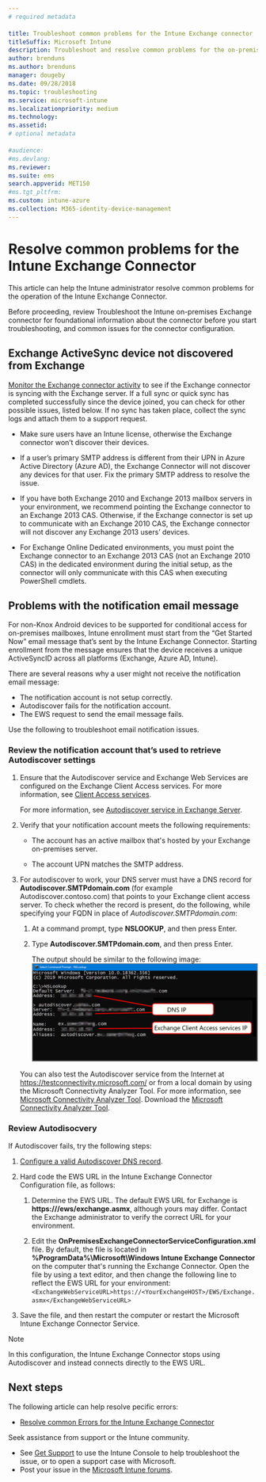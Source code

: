 ```yaml
---
# required metadata

title: Troubleshoot common problems for the Intune Exchange connector
titleSuffix: Microsoft Intune
description: Troubleshoot and resolve common problems for the on-premises Microsoft Intune Exchange Connector 
author: brenduns
ms.author: brenduns
manager: dougeby
ms.date: 09/28/2018
ms.topic: troubleshooting
ms.service: microsoft-intune
ms.localizationpriority: medium
ms.technology:
ms.assetid:  
# optional metadata

#audience:
#ms.devlang:
ms.reviewer:
ms.suite: ems
search.appverid: MET150
#ms.tgt_pltfrm:
ms.custom: intune-azure
ms.collection: M365-identity-device-management
---
```


# Resolve common problems for the Intune Exchange Connector
 
This article can help the Intune administrator resolve common problems for the operation of the Intune Exchange Connector.  

Before proceeding, review Troubleshoot the Intune on-premises Exchange connector for foundational information about the connector before you start troubleshooting, and common issues for the connector configuration. 

## Exchange ActiveSync device not discovered from Exchange

[Monitor the Exchange connector activity](exchange-connector-install#on-premises-exchange-connector-high-availability-support) to see if the Exchange connector is syncing with the Exchange server. If a full sync or quick sync has completed successfully since the device joined, you can check for other possible issues, listed below. If no sync has taken place, collect the sync logs and attach them to a support request.  

- Make sure users have an Intune license, otherwise the Exchange connector won’t discover their devices.  

- If a user’s primary SMTP address is different from their UPN in Azure Active Directory (Azure AD), the Exchange Connector will not discover any devices for that user. Fix the primary SMTP address to resolve the issue.  

- If you have both Exchange 2010 and Exchange 2013 mailbox servers in your environment, we recommend pointing the Exchange connector to an Exchange 2013 CAS. Otherwise, if the Exchange connector is set up to communicate with an Exchange 2010 CAS, the Exchange connector will not discover any Exchange 2013 users’ devices.  

- For Exchange Online Dedicated environments, you must point the Exchange connector to an Exchange 2013 CAS (not an Exchange 2010 CAS) in the dedicated environment during the initial setup, as the connector will only communicate with this CAS when executing PowerShell cmdlets.  


## Problems with the notification email message  

For non-Knox Android devices to be supported for conditional access for on-premises mailboxes, Intune enrollment must start from the “Get Started Now” email message that’s sent by the Intune Exchange Connector. Starting enrollment from the message ensures that the device receives a unique ActiveSyncID across all platforms (Exchange, Azure AD, Intune).  

There are several reasons why a user might not receive the notification email message:  

- The notification account is not setup correctly.
- Autodiscover fails for the notification account.
- The EWS request to send the email message fails.

Use the following to troubleshoot email notification issues.

### Review the notification account that’s used to retrieve Autodiscover settings
1. Ensure that the Autodiscover service and Exchange Web Services are configured on the Exchange Client Access services. For more information, see [Client Access services](https://docs.microsoft.com/Exchange/architecture/client-access/client-access).

   For more information, see [Autodiscover service in Exchange Server](https://docs.microsoft.com/Exchange/architecture/client-access/autodiscover?view=exchserver-2019).


2. Verify that your notification account meets the following requirements:

   - The account has an active mailbox that's hosted by your Exchange on-premises server.  

   - The account UPN matches the SMTP address.

3. For autodiscover to work, your DNS server must have a DNS record for **Autodiscover.SMTPdomain.com** (for example Autodiscover.contoso.com) that points to your Exchange client access server. To check whether the record is present, do the following, while specifying your FQDN in place of *Autodiscover.SMTPdomain.com*:

   1. At a command prompt, type **NSLOOKUP**, and then press Enter.  

   2. Type **Autodiscover.SMTPdomain.com**, and then press Enter.

      The output should be similar to the following image:  
      ![Nslookup results](./media/troubleshoot-exchange-connector-common-problems/nslookup-results.png
)

   You can also test the Autodiscover service from the Internet at https://testconnectivity.microsoft.com/ or from a local domain by using the Microsoft Connectivity Analyzer Tool. For more information, see [Microsoft Connectivity Analyzer Tool](https://docs.microsoft.com/en-us/previous-versions/office/exchange-remote-connectivity/jj851141(v=exchg.80)). Download the [Microsoft Connectivity Analyzer Tool](http://go.microsoft.com/fwlink/?LinkID=313782).


### Review Autodisocvery  

If Autodiscover fails, try the following steps:
1. [Configure a valid Autodiscover DNS record](https://docs.microsoft.com/previous-versions/exchange-server/exchange-150/mt473798(v=exchg.150)). 

2. Hard code the EWS URL in the Intune Exchange Connector Configuration file, as follows:

   1. Determine the EWS URL. The default EWS URL for Exchange is **https://<mailServerFQDN>/ews/exchange.asmx**, although yours may differ. Contact the Exchange administrator to verify the correct URL for your environment.

   2. Edit the **OnPremisesExchangeConnectorServiceConfiguration.xml** file. By default, the file is located in **%ProgramData%\Microsoft\Windows Intune Exchange Connector** on the computer that's running the Exchange Connector. Open the file by using a text editor, and then change the following line to reflect the EWS URL for your environment: `<ExchangeWebServiceURL>https://<YourExchangeHOST>/EWS/Exchange.asmx</ExchangeWebServiceURL>`
    

3. Save the file, and then restart the computer or restart the Microsoft Intune Exchange Connector Service.

>[!NOTE]
> In this configuration, the Intune Exchange Connector stops using Autodiscover and instead connects directly to the EWS URL.

## Next steps  

The following article can help resolve pecific errors:
- [Resolve common Errors for the Intune Exchange Connector](troubleshoot-exchange-connector-common-errors.md)

Seek assistance from support or the Intune community.
- See [Get Support](get-suupport.md) to use the Intune Console to help troubleshoot the issue, or to open a support case with Microsoft. 
- Post your issue in the [Microsoft Intune forums](https://social.technet.microsoft.com/Forums/en-US/home?forum=microsoftintuneprod).  

